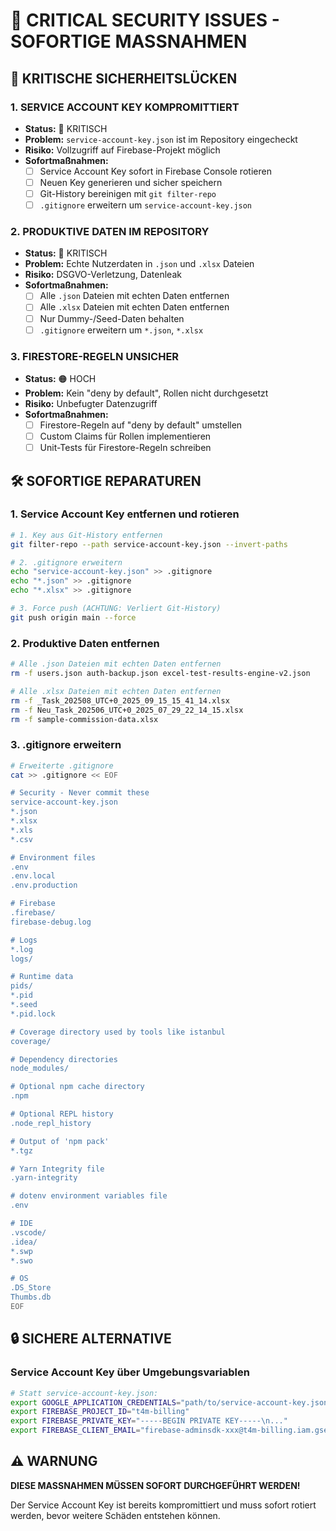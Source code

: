 # 🚨 CRITICAL SECURITY ISSUES - SOFORTIGE MASSNAHMEN

## 🔴 KRITISCHE SICHERHEITSLÜCKEN

### 1. **SERVICE ACCOUNT KEY KOMPROMITTIERT**
- **Status:** 🔴 KRITISCH
- **Problem:** `service-account-key.json` ist im Repository eingecheckt
- **Risiko:** Vollzugriff auf Firebase-Projekt möglich
- **Sofortmaßnahmen:**
  - [ ] Service Account Key sofort in Firebase Console rotieren
  - [ ] Neuen Key generieren und sicher speichern
  - [ ] Git-History bereinigen mit `git filter-repo`
  - [ ] `.gitignore` erweitern um `service-account-key.json`

### 2. **PRODUKTIVE DATEN IM REPOSITORY**
- **Status:** 🔴 KRITISCH
- **Problem:** Echte Nutzerdaten in `.json` und `.xlsx` Dateien
- **Risiko:** DSGVO-Verletzung, Datenleak
- **Sofortmaßnahmen:**
  - [ ] Alle `.json` Dateien mit echten Daten entfernen
  - [ ] Alle `.xlsx` Dateien mit echten Daten entfernen
  - [ ] Nur Dummy-/Seed-Daten behalten
  - [ ] `.gitignore` erweitern um `*.json`, `*.xlsx`

### 3. **FIRESTORE-REGELN UNSICHER**
- **Status:** 🟠 HOCH
- **Problem:** Kein "deny by default", Rollen nicht durchgesetzt
- **Risiko:** Unbefugter Datenzugriff
- **Sofortmaßnahmen:**
  - [ ] Firestore-Regeln auf "deny by default" umstellen
  - [ ] Custom Claims für Rollen implementieren
  - [ ] Unit-Tests für Firestore-Regeln schreiben

## 🛠️ SOFORTIGE REPARATUREN

### 1. Service Account Key entfernen und rotieren
```bash
# 1. Key aus Git-History entfernen
git filter-repo --path service-account-key.json --invert-paths

# 2. .gitignore erweitern
echo "service-account-key.json" >> .gitignore
echo "*.json" >> .gitignore
echo "*.xlsx" >> .gitignore

# 3. Force push (ACHTUNG: Verliert Git-History)
git push origin main --force
```

### 2. Produktive Daten entfernen
```bash
# Alle .json Dateien mit echten Daten entfernen
rm -f users.json auth-backup.json excel-test-results-engine-v2.json

# Alle .xlsx Dateien mit echten Daten entfernen
rm -f _Task_202508_UTC+0_2025_09_15_15_41_14.xlsx
rm -f Neu_Task_202506_UTC+0_2025_07_29_22_14_15.xlsx
rm -f sample-commission-data.xlsx
```

### 3. .gitignore erweitern
```bash
# Erweiterte .gitignore
cat >> .gitignore << EOF

# Security - Never commit these
service-account-key.json
*.json
*.xlsx
*.xls
*.csv

# Environment files
.env
.env.local
.env.production

# Firebase
.firebase/
firebase-debug.log

# Logs
*.log
logs/

# Runtime data
pids/
*.pid
*.seed
*.pid.lock

# Coverage directory used by tools like istanbul
coverage/

# Dependency directories
node_modules/

# Optional npm cache directory
.npm

# Optional REPL history
.node_repl_history

# Output of 'npm pack'
*.tgz

# Yarn Integrity file
.yarn-integrity

# dotenv environment variables file
.env

# IDE
.vscode/
.idea/
*.swp
*.swo

# OS
.DS_Store
Thumbs.db
EOF
```

## 🔒 SICHERE ALTERNATIVE

### Service Account Key über Umgebungsvariablen
```bash
# Statt service-account-key.json:
export GOOGLE_APPLICATION_CREDENTIALS="path/to/service-account-key.json"
export FIREBASE_PROJECT_ID="t4m-billing"
export FIREBASE_PRIVATE_KEY="-----BEGIN PRIVATE KEY-----\n..."
export FIREBASE_CLIENT_EMAIL="firebase-adminsdk-xxx@t4m-billing.iam.gserviceaccount.com"
```

## ⚠️ WARNUNG

**DIESE MASSNAHMEN MÜSSEN SOFORT DURCHGEFÜHRT WERDEN!**

Der Service Account Key ist bereits kompromittiert und muss sofort rotiert werden, bevor weitere Schäden entstehen können.